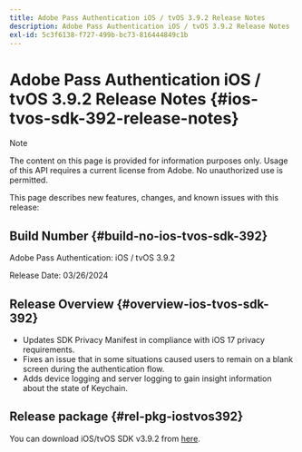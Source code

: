 ```yaml
---
title: Adobe Pass Authentication iOS / tvOS 3.9.2 Release Notes
description: Adobe Pass Authentication iOS / tvOS 3.9.2 Release Notes
exl-id: 5c3f6138-f727-499b-bc73-816444849c1b
---
```

# Adobe Pass Authentication iOS / tvOS 3.9.2 Release Notes {#ios-tvos-sdk-392-release-notes}

>[!NOTE]
>
>The content on this page is provided for information purposes only. Usage of this API requires a current license from Adobe. No unauthorized use is permitted.

This page describes new features, changes, and known issues with this release:

## Build Number {#build-no-ios-tvos-sdk-392}

Adobe Pass Authentication: iOS / tvOS 3.9.2

Release Date: 03/26/2024


## Release Overview {#overview-ios-tvos-sdk-392}

* Updates SDK Privacy Manifest in compliance with iOS 17 privacy requirements.
* Fixes an issue that in some situations caused users to remain on a blank screen during the authentication flow.
* Adds device logging and server logging to gain insight information about the state of Keychain.


## Release package {#rel-pkg-iostvos392}

You can download iOS/tvOS SDK v3.9.2 from [here](https://tve.zendesk.com/hc/en-us/articles/204963209-iOS-tvOS-Native-AccessEnabler-Library).
